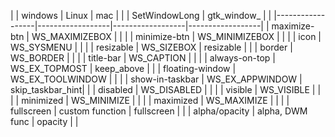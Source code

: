 |                  |     windows      |  Linux           |      mac         |
|                  |  SetWindowLong   |  gtk_window_     |                  |
|------------------|------------------|------------------|------------------|
| maximize-btn     | WS_MAXIMIZEBOX   |                  |                  |
| minimize-btn     | WS_MINIMIZEBOX   |                  |                  |
| icon             | WS_SYSMENU       |                  |                  |
| resizable        | WS_SIZEBOX       |     resizable    |                  |
| border           | WS_BORDER        |                  |                  |
| title-bar        | WS_CAPTION       |                  |                  |
| always-on-top    | WS_EX_TOPMOST    |  keep_above      |                  |
| floating-window  | WS_EX_TOOLWINDOW |                  |                  |
| show-in-taskbar  | WS_EX_APPWINDOW  | skip_taskbar_hint|                  |
| disabled         | WS_DISABLED      |                  |                  |
| visible          | WS_VISIBLE       |                  |                  |
| minimized        | WS_MINIMIZE      |                  |                  |
| maximized        | WS_MAXIMIZE      |                  |                  |
| fullscreen       | custom function  |   fullscreen     |                  |
| alpha/opacity    | alpha, DWM func  |   opacity        |                  |
